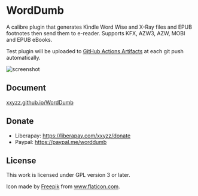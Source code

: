# WordDumb

A calibre plugin that generates Kindle Word Wise and X-Ray files and EPUB footnotes then send them to e-reader. Supports KFX, AZW3, AZW, MOBI and EPUB eBooks.

Test plugin will be uploaded to [GitHub Actions Artifacts](https://github.com/xxyzz/WordDumb/actions/workflows/tests.yml) at each git push automatically.

![screenshot](https://user-images.githubusercontent.com/21101839/229348649-83b557ef-c302-4d81-a7b3-460018124040.png)

## Document

[xxyzz.github.io/WordDumb](https://xxyzz.github.io/WordDumb)

## Donate

- Liberapay: https://liberapay.com/xxyzz/donate
- Paypal: https://paypal.me/worddumb

## License

This work is licensed under GPL version 3 or later.

Icon made by <a href="https://www.flaticon.com/authors/freepik" title="Freepik">Freepik</a> from <a href="https://www.flaticon.com/" title="Flaticon">www.flaticon.com</a>.
